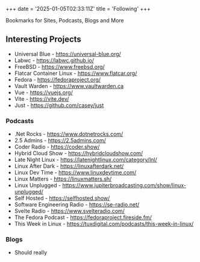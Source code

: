 +++
date = '2025-01-05T02:33:11Z'
title = 'Following'
+++

Bookmarks for Sites, Podcasts, Blogs and More

## Interesting Projects
* Universal Blue - https://universal-blue.org/
* Labwc - https://labwc.github.io/
* FreeBSD - https://www.freebsd.org/
* Flatcar Container Linux - https://www.flatcar.org/
* Fedora - https://fedoraproject.org/
* Vault Warden - https://www.vaultwarden.ca
* Vue - https://vuejs.org/
* Vite - https://vite.dev/
* Just - https://github.com/casey/just

### Podcasts
* .Net Rocks - https://www.dotnetrocks.com/
* 2.5 Admins - https://2.5admins.com/
* Coder Radio - https://coder.show/
* Hybrid Cloud Show - https://hybridcloudshow.com/
* Late Night Linux - https://latenightlinux.com/category/lnl/
* Linux After Dark - https://linuxafterdark.net/
* Linux Dev Time - https://www.linuxdevtime.com/
* Linux Matters - https://linuxmatters.sh/
* Linux Unplugged - https://www.jupiterbroadcasting.com/show/linux-unplugged/
* Self Hosted - https://selfhosted.show/
* Software Engineering Radio - https://se-radio.net/
* Svelte Radio - https://www.svelteradio.com/
* The Fedora Podcast - https://fedoraproject.fireside.fm/
* This Week in Linux - https://tuxdigital.com/podcasts/this-week-in-linux/

### Blogs
* Should really 